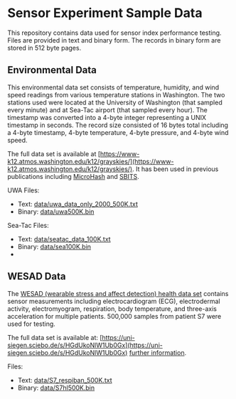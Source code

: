 # Sensor Experiment Sample Data

This repository contains data used for sensor index performance testing. Files are provided in text and binary form. The records in binary form are stored in 512 byte pages.

## Environmental Data

This environmental data set consists of temperature, humidity, and wind speed readings from various temperature stations in Washington. The two stations used were located at the University of Washington (that sampled every minute) and at Sea-Tac airport (that sampled every hour). The timestamp was
converted into a 4-byte integer representing a UNIX timestamp in seconds. The record size consisted of 16 bytes total including a 4-byte timestamp, 4-byte temperature, 4-byte pressure, and 4-byte wind speed. 

The full data set is available at [https://www-k12.atmos.washington.edu/k12/grayskies/](https://www-k12.atmos.washington.edu/k12/grayskies/). It has been used in previous publications including [MicroHash](https://dl.acm.org/doi/10.5555/1251028.1251031) and [SBITS](https://www.scitepress.org/Link.aspx?doi=10.5220/0010318800920099).

UWA Files:
 - Text: [data/uwa_data_only_2000_500K.txt](data/uwa_data_only_2000_500K.txt)
 - Binary: [data/uwa500K.bin](data/uwa500K.bin)

Sea-Tac Files:
 - Text: [data/seatac_data_100K.txt](data/seatac_data_100K.txt)
 - Binary: [data/sea100K.bin](data/sea100K.bin)
 - 
## WESAD Data

The [WESAD (wearable stress and affect detection) health data set](https://dl.acm.org/doi/10.1145/3242969.3242985) contains sensor measurements including electrocardiogram (ECG), electrodermal activity, electromyogram, respiration, body temperature, and three-axis acceleration for multiple patients. 500,000 samples from patient S7 were used for testing.

The full data set is available at: [https://uni-siegen.sciebo.de/s/HGdUkoNlW1Ub0Gx](https://uni-siegen.sciebo.de/s/HGdUkoNlW1Ub0Gx) [further information](https://www.eti.uni-siegen.de/ubicomp/home/datasets/icmi18/index.html.en?lang=en).

Files:
 - Text: [data/S7_respiban_500K.txt](data/S7_respiban_500K.txt)
 - Binary: [data/S7hl500K.bin](data/S7hl500K.bin)
